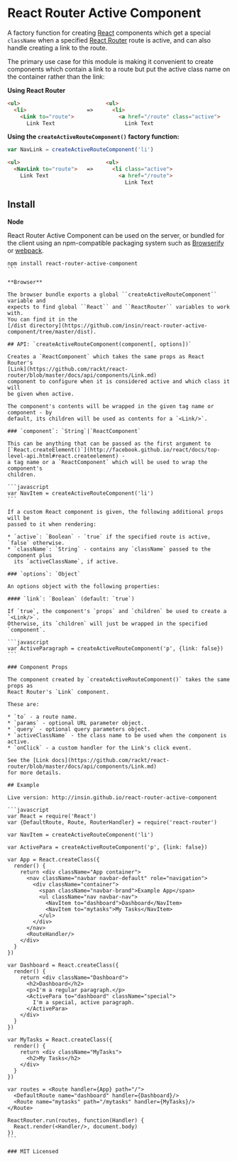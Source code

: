 # React Router Active Component

A factory function for creating [React](http://facebook.github.io/react)
components which get a special `className` when a specified
[React Router](https://github.com/rackt/react-router) route is active, and can
also handle creating a link to the route.

The primary use case for this module is making it convenient to create
components which contain a link to a route but put the active class name on the
container rather than the link:

**Using React Router <Link/>**

```html
<ul>                           <ul>
  <li>                   =>      <li>
    <Link to="route">              <a href="/route" class="active">
      Link Text                      Link Text
```

**Using the `createActiveRouteComponent()` factory function:**

```javascript
var NavLink = createActiveRouteComponent('li')
```
```html
<ul>                           <ul>
  <NavLink to="route">   =>      <li class="active">
    Link Text                      <a href="/route">
                                     Link Text
```

## Install

**Node**

React Router Active Component can be used on the server, or bundled for the
client using an npm-compatible packaging system such as
[Browserify](http://browserify.org/) or [webpack](http://webpack.github.io/).

````
npm install react-router-active-component
```

**Browser**

The browser bundle exports a global ``createActiveRouteComponent`` variable and
expects to find global ``React`` and ``ReactRouter`` variables to work with.
You can find it in the
[/dist directory](https://github.com/insin/react-router-active-component/tree/master/dist).

## API: `createActiveRouteComponent(component[, options])`

Creates a `ReactComponent` which takes the same props as React Router's
[Link](https://github.com/rackt/react-router/blob/master/docs/api/components/Link.md)
component to configure when it is considered active and which class it will
be given when active.

The component's contents will be wrapped in the given tag name or component - by
default, its children will be used as contents for a `<Link/>`.

### `component`: `String`|`ReactComponent`

This can be anything that can be passed as the first argument to
[`React.createElement()`](http://facebook.github.io/react/docs/top-level-api.html#react.createelement) -
a tag name or a `ReactComponent` which will be used to wrap the component's
children.

```javascript
var NavItem = createActiveRouteComponent('li')
```

If a custom React component is given, the following additional props will be
passed to it when rendering:

* `active`: `Boolean` - `true` if the specified route is active, `false` otherwise.
* `className`: `String` - contains any `className` passed to the component plus
  its `activeClassName`, if active.

### `options`: `Object`

An options object with the following properties:

#### `link`: `Boolean` (default: `true`)

If `true`, the component's `props` and `children` be used to create a `<Link/>`.
Otherwise, its `children` will just be wrapped in the specified `component`.

```javascript
var ActiveParagraph = createActiveRouteComponent('p', {link: false})
```

### Component Props

The component created by `createActiveRouteComponent()` takes the same props as
React Router's `Link` component.

These are:

* `to` - a route name.
* `params` - optional URL parameter object.
* `query` - optional query parameters object.
* `activeClassName` - the class name to be used when the component is active.
* `onClick` - a custom handler for the Link's click event.

See the [Link docs](https://github.com/rackt/react-router/blob/master/docs/api/components/Link.md)
for more details.

## Example

Live version: http://insin.github.io/react-router-active-component

```javascript
var React = require('React')
var {DefaultRoute, Route, RouterHandler} = require('react-router')

var NavItem = createActiveRouteComponent('li')

var ActivePara = createActiveRouteComponent('p', {link: false})

var App = React.createClass({
  render() {
    return <div className="App container">
      <nav className="navbar navbar-default" role="navigation">
        <div className="container">
          <span className="navbar-brand">Example App</span>
          <ul className="nav navbar-nav">
            <NavItem to="dashboard">Dashboard</NavItem>
            <NavItem to="mytasks">My Tasks</NavItem>
          </ul>
        </div>
      </nav>
      <RouteHandler/>
    </div>
  }
})

var Dashboard = React.createClass({
  render() {
    return <div className="Dashboard">
      <h2>Dashboard</h2>
      <p>I'm a regular paragraph.</p>
      <ActivePara to="dashboard" className="special">
        I'm a special, active paragraph.
      </ActivePara>
    </div>
  }
})

var MyTasks = React.createClass({
  render() {
    return <div className="MyTasks">
      <h2>My Tasks</h2>
    </div>
  }
})

var routes = <Route handler={App} path="/">
  <DefaultRoute name="dashboard" handler={Dashboard}/>
  <Route name="mytasks" path="/mytasks" handler={MyTasks}/>
</Route>

ReactRouter.run(routes, function(Handler) {
  React.render(<Handler/>, document.body)
})
```

### MIT Licensed